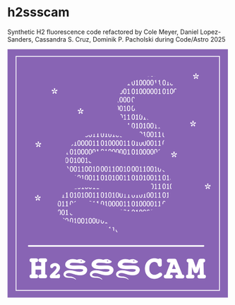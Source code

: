 # h2ssscam
Synthetic H2 fluorescence code refactored by Cole Meyer, Daniel Lopez-Sanders, Cassandra S. Cruz, Dominik P. Pacholski during Code/Astro 2025

<img src="H2SSSCAM_logo.png" alt="h2ssscam logo" width="500"/>
